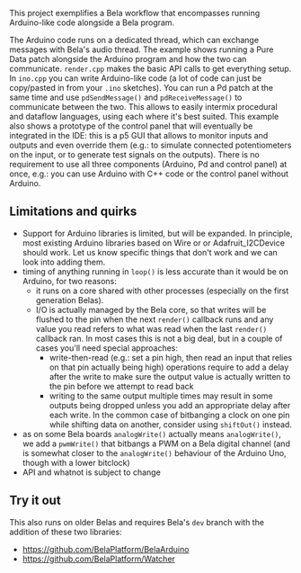This project exemplifies a Bela workflow that encompasses running Arduino-like code alongside a Bela program.

The Arduino code runs on a dedicated thread, which can exchange messages with Bela's audio thread. The example shows running a Pure Data patch alongside the Arduino program and how the two can communicate.
`render.cpp` makes the basic API calls to get everything setup. In `ino.cpp` you can write Arduino-like code (a lot of code can just be copy/pasted in from your `.ino` sketches). You can run a Pd patch at the same time and use `pdSendMessage()` and `pdReceiveMessage()` to communicate between the two. This allows to easily intermix procedural and dataflow languages, using each where it's best suited. This example also shows a prototype of the control panel that will eventually be integrated in the IDE: this is a p5 GUI that allows to monitor inputs and outputs and even override them (e.g.: to simulate connected potentiometers on the input, or to generate test signals on the outputs). There is no requirement to use all three components (Arduino, Pd and control panel) at once, e.g.: you can use Arduino with C++ code or the control panel without Arduino.

## Limitations and quirks

- Support for Arduino libraries is limited, but will be expanded. In principle, most existing Arduino libraries based on Wire or or Adafruit_I2CDevice should work. Let us know specific things that don't work and we can look into adding them.
- timing of anything running in `loop()` is less accurate than it would be on Arduino, for two reasons:
  - it runs on a core shared with other processes (especially on the first generation Belas).
  - I/O is actually managed by the Bela core, so that writes will be flushed to the pin when the next `render()` callback runs and any value you read refers to what was read when the last `render()` callback ran. In most cases this is not a big deal, but in a couple of cases you'll need special approaches:
    - write-then-read (e.g.: set a pin high, then read an input that relies on that pin actually being high) operations require to add a delay after the write to make sure the output value is actually written to the pin before we attempt to read back
    - writing to the same output multiple times may result in some outputs being dropped unless you add an appropriate delay after each write. In the common case of bitbanging a clock on one pin while shifting data on another, consider using `shiftOut()` instead.
- as on some Bela boards `analogWrite()` actually means `analogWrite()`, we add a `pwmWrite()` that bitbangs a PWM on a Bela digital channel (and is somewhat closer to the `analogWrite()` behaviour of the Arduino Uno, though with a lower bitclock)
- API and whatnot is subject to change

## Try it out

This also runs on older Belas and requires Bela's `dev` branch with the addition of these two libraries:
- https://github.com/BelaPlatform/BelaArduino
- https://github.com/BelaPlatform/Watcher
